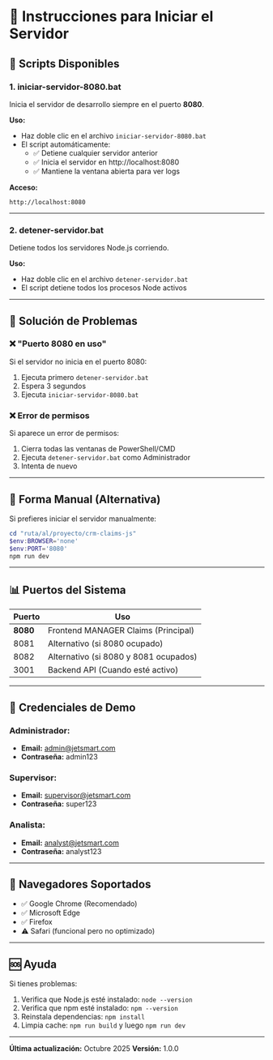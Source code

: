 # 🚀 Instrucciones para Iniciar el Servidor

## 📝 Scripts Disponibles

### 1. **iniciar-servidor-8080.bat**
Inicia el servidor de desarrollo siempre en el puerto **8080**.

**Uso:**
- Haz doble clic en el archivo `iniciar-servidor-8080.bat`
- El script automáticamente:
  - ✅ Detiene cualquier servidor anterior
  - ✅ Inicia el servidor en http://localhost:8080
  - ✅ Mantiene la ventana abierta para ver logs

**Acceso:**
```
http://localhost:8080
```

---

### 2. **detener-servidor.bat**
Detiene todos los servidores Node.js corriendo.

**Uso:**
- Haz doble clic en el archivo `detener-servidor.bat`
- El script detiene todos los procesos Node activos

---

## 🔧 Solución de Problemas

### ❌ "Puerto 8080 en uso"
Si el servidor no inicia en el puerto 8080:
1. Ejecuta primero `detener-servidor.bat`
2. Espera 3 segundos
3. Ejecuta `iniciar-servidor-8080.bat`

### ❌ Error de permisos
Si aparece un error de permisos:
1. Cierra todas las ventanas de PowerShell/CMD
2. Ejecuta `detener-servidor.bat` como Administrador
3. Intenta de nuevo

---

## 🎯 Forma Manual (Alternativa)

Si prefieres iniciar el servidor manualmente:

```powershell
cd "ruta/al/proyecto/crm-claims-js"
$env:BROWSER='none'
$env:PORT='8080'
npm run dev
```

---

## 📊 Puertos del Sistema

| Puerto | Uso |
|--------|-----|
| **8080** | Frontend MANAGER Claims (Principal) |
| 8081 | Alternativo (si 8080 ocupado) |
| 8082 | Alternativo (si 8080 y 8081 ocupados) |
| 3001 | Backend API (Cuando esté activo) |

---

## 🔐 Credenciales de Demo

### Administrador:
- **Email:** admin@jetsmart.com
- **Contraseña:** admin123

### Supervisor:
- **Email:** supervisor@jetsmart.com
- **Contraseña:** super123

### Analista:
- **Email:** analyst@jetsmart.com
- **Contraseña:** analyst123

---

## 📱 Navegadores Soportados

- ✅ Google Chrome (Recomendado)
- ✅ Microsoft Edge
- ✅ Firefox
- ⚠️ Safari (funcional pero no optimizado)

---

## 🆘 Ayuda

Si tienes problemas:
1. Verifica que Node.js esté instalado: `node --version`
2. Verifica que npm esté instalado: `npm --version`
3. Reinstala dependencias: `npm install`
4. Limpia cache: `npm run build` y luego `npm run dev`

---

**Última actualización:** Octubre 2025
**Versión:** 1.0.0



